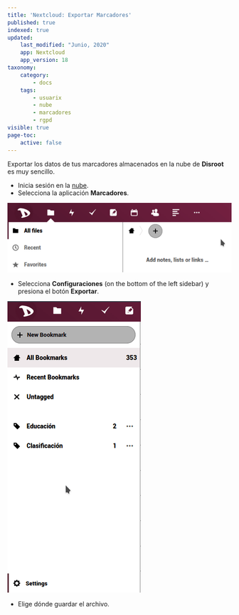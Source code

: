 ```yaml
---
title: 'Nextcloud: Exportar Marcadores'
published: true
indexed: true
updated:
    last_modified: "Junio, 2020"		
    app: Nextcloud
    app_version: 18
taxonomy:
    category:
        - docs
    tags:
        - usuarix
        - nube
        - marcadores
        - rgpd
visible: true
page-toc:
    active: false
---
```


Exportar los datos de tus marcadores almacenados en la nube de **Disroot** es muy sencillo.

  - Inicia sesión en la [nube](https://cloud.disroot.org).
  - Selecciona la aplicación **Marcadores**.

  ![](en/select.gif)

  - Selecciona **Configuraciones** (on the bottom of the left sidebar) y presiona el botón **Exportar**.

  ![](en/export.gif)

  - Elige dónde guardar el archivo.
